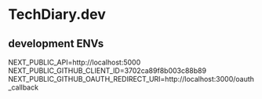 # TechDiary.dev

## development ENVs

NEXT_PUBLIC_API=http://localhost:5000
NEXT_PUBLIC_GITHUB_CLIENT_ID=3702ca89f8b003c88b89
NEXT_PUBLIC_GITHUB_OAUTH_REDIRECT_URI=http://localhost:3000/oauth_callback
